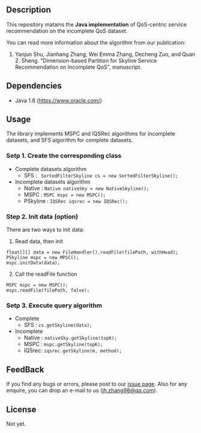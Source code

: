 ## Description
This repository matains the **Java implementation** of QoS-centric service recommendation on the incomplete QoS dataset.

You can read more information about the algorithm from our publication:

1. Yanjun Shu,  Jianhang Zhang, Wei Emma Zhang, Decheng Zuo, and Quan Z. Sheng. "Dimension-based Partition for Skyline Service Recommendation on Incomplete QoS", manuscript. 


## Dependencies

* Java 1.8 (<https://www.oracle.com/>)

## Usage

 The library implements MSPC and IQSRec algorithms for incomplete datasets, and SFS algorithm for complete datasets. 

### Setp 1. Create the corresponding class
   
* Complete datasets algorithm
  * SFS : ` SortedFilterSkyline cs = new SortedFilterSkyline();`
* Incomplete datasets algorithm
  * Native : `Native nativeSky = new NativeSkyline();`
  * MSPC : `MSPC mspc = new MSPC();`
  * PSkyline : `IQSRec iqsrec = new IQSRec();`

### Step 2. Init data (option)
There are two ways to init data:
1. Read data, then init 
```
float[][] data = new FileHandler().readFile(filePath, withHead);
PSkyline mspc = new MPSC();
mspc.initData(data);
```
2. Call the readFile function
```
MSPC mspc = new MSPC();
mspc.readFile(filePath, false);
```
### Setp 3. Execute query algorithm
* Complete 
  * SFS : `cs.getSkyline(data);`
* Incomplete 
  * Native : `nativeSky.getSkyline(topK);`
  * MSPC : `mspc.getSkyline(topK);`
  * IQSrec: `iqsrec.getSkyline(m, method);`
  

## FeedBack
If you find any bugs or errors, please post to our [issue page](https://github.com/jhzhang98/IntervalSkylineFinalTmp/issues). Also for any enquire, you can drop an e-mail to us (<jh.zhang98@qq.com>).

## License
Not yet.
